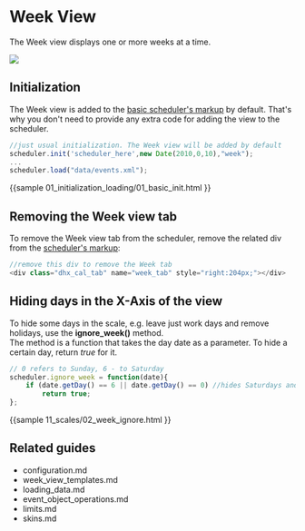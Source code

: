 Week View
==============================
The Week view displays one or more weeks at a time.

<img src="week_view.png"/>


Initialization
--------------------
The Week view is added to the [basic scheduler's markup](how_to_start.md#step2relateddivelements) by default. That's why you don't need to provide any extra code for adding the view to the scheduler. 

~~~js
//just usual initialization. The Week view will be added by default
scheduler.init('scheduler_here',new Date(2010,0,10),"week");
...
scheduler.load("data/events.xml");
~~~

{{sample
	01_initialization_loading/01_basic_init.html
}}


Removing the Week view tab
-----------------------------------------
To remove the Week view tab from the scheduler, remove the related div from the [scheduler's markup](how_to_start.md#step2relateddivelements):

~~~js
//remove this div to remove the Week tab
<div class="dhx_cal_tab" name="week_tab" style="right:204px;"></div>
~~~


Hiding days in the X-Axis of the view
------------------------------------------------
To hide some days in the scale, e.g. leave just work days and remove holidays, use the **ignore_week()** method. <br>
The method is a function that takes the day date as a parameter. To hide a certain day, return *true* for it.

~~~js
// 0 refers to Sunday, 6 - to Saturday
scheduler.ignore_week = function(date){
	if (date.getDay() == 6 || date.getDay() == 0) //hides Saturdays and Sundays
		return true;
};
~~~

{{sample
	11_scales/02_week_ignore.html
}}

Related guides
----------------------------------------

- configuration.md
- week_view_templates.md
- loading_data.md
- event_object_operations.md
- limits.md
- skins.md

